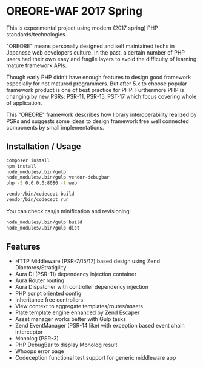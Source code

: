 # OREORE-WAF 2017 Spring

This is experimental project using modern (2017 spring) PHP standards/technologies.

"OREORE" means personally designed and self maintained techs in Japanese web developers culture. In the past,
a certain number of PHP users had their own easy and fragile layers to avoid the difficulty of learning
mature framework APIs.

Though early PHP didn't have enough features to design good framework especially for not matured programmers.
But after 5.x to choose popular framework product is one of best practice for PHP. Furthermore PHP is changing
by new PSRs: PSR-11, PSR-15, PST-17 which focus covering whole of application.

This "OREORE" framework describes how library interoperability realized by PSRs and suggests some ideas
to design framework free well connected components by small implementations. 

## Installation / Usage

```bash
composer install
npm install
node_modules/.bin/gulp
node_modules/.bin/gulp vendor-debugbar
php -S 0.0.0.0:8080 -t web
```

```bash
vendor/bin/codecept build
vendor/bin/codecept run
```

You can check css/js minification and revisioning:
```bash
node_modules/.bin/gulp build
node_modules/.bin/gulp dist
```

## Features

- HTTP Middleware (PSR-7/15/17) based design using Zend Diactoros/Stratigility
- Aura Di (PSR-11) dependency injection container
- Aura Router routing
- Aura Dispatcher with controller dependency injection
- PHP script oriented config
- Inheritance free controllers
- View context to aggregate templates/routes/assets
- Plate template engine enhanced by Zend Escaper
- Asset manager works better with Gulp tasks
- Zend EventManager (PSR-14 like) with exception based event chain interceptor
- Monolog (PSR-3)
- PHP DebugBar to display Monolog result
- Whoops error page
- Codeception functional test support for generic middleware app

